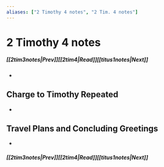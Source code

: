 ```yaml
---
aliases: ["2 Timothy 4 notes", "2 Tim. 4 notes"]
---
```

# 2 Timothy 4 notes
##### <span class=arrow-left></span>[[2tim3notes|Prev]]<span class=navigation-separator></span>[[2tim4|Read]]<span class=navigation-separator></span>[[titus1notes|Next]]<span class=arrow-right></span>
- 
## Charge to Timothy Repeated
- 
## Travel Plans and Concluding Greetings
- 
##### <span class=arrow-left></span>[[2tim3notes|Prev]]<span class=navigation-separator></span>[[2tim4|Read]]<span class=navigation-separator></span>[[titus1notes|Next]]<span class=arrow-right></span>